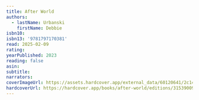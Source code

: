 ```yaml
---
title: After World
authors:
  - lastName: Urbanski
    firstName: Debbie
isbn10:
isbn13: '9781797170381'
read: 2025-02-09
rating:
yearPublished: 2023
reading: false
asin:
subtitle:
narrators:
coverImageUrl: https://assets.hardcover.app/external_data/60120641/2c1472464ba9c1721227609b8fbfe6070210f360.jpeg
hardcoverUrl: https://hardcover.app/books/after-world/editions/31539009
---
```

